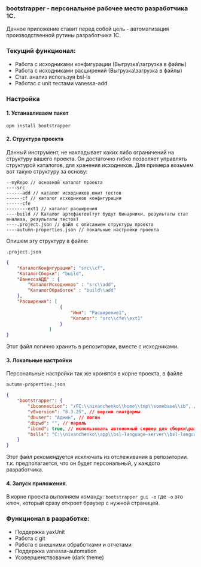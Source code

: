 ### bootstrapper - персональное рабочее место разработчика 1С.

Данное приложение ставит перед собой цель - автоматизация производственной рутины разработчика 1С.

### Текущий функционал:

- Работа с исходниками конфигурации (Выгрузка\загрузка в файлы)
- Работа с исходниками расширений (Выгрузка\загрузка в файлы)
- Стат. анализ используя bsl-ls
- Работас с unit тестами vanessa-add

### Настройка

#### 1. Устанавливаем пакет 

``` opm install bootstrapper ```

#### 2. Структура проекта

Данный инструмент, не накладывает каких либо ограничений на структуру вашего проекта. Он достаточно гибко позволяет управлять структурой каталогов, для хранения исходников. Для примера возьмем вот такую структуру за основу:

```
--myRepo // основной каталог проекта
----src
------add // каталог исходников юнит тестов
------cf // каталог исходников конфигурации
------cfe 
--------ext1 // каталог расширения
----build // Каталог артефактов(тут будут бинарники, результаты стат анализа, результаты тестов)
----.project.json // файл с описанием структуры проекта
----autumn-properties.json // локальные настройки проекта
```

Опишем эту структуру в файле:

```.project.json```

```json
{
    "КаталогКонфигурации": "src\\cf",
    "КаталогСборки": "build",
    "ВанессаАДД" : {
        "КаталогИсходников" : "src\\add",
        "КаталогОбработок" : "build\\add"
    },
    "Расширения": [ 
                    {
                        "Имя": "Расширение1", 
                        "Каталог": "src\\cfe\\ext1"
                    } 
                ]
}
```

Этот файл логично хранить в репозитории, вместе с исходниками.

#### 3. Локальные настройки

Персональные настройки так же хронятся в корне проекта, в файле

```autumn-properties.json```

```json
{
    "bootstrapper": {
        "ibconnection": "/FC:\\nivanchenko\\home\\tmp\\somebase\\ib", // строка подключения к базе
        "v8version": "8.3.25", // версия платформы
        "dbuser": "Админ", // логин
        "dbpwd": "", // пароль
        "ibcmd": true, // использовать автономный сервер для сборки\разборки
        "bslls": "C:\\nivanchenko\\app\\bsl-language-server\\bsl-language-server.exe" // путь до бинарника линтера bsl-ls
    }
}
```

Этот файл рекомендуется исключать из отслеживания в репозитории. т.к. предполагается, что он будет персональный, у каждого разработчика.

#### 4. Запуск приложения.

В корне проекта выполняем команду: ```bootstrapper gui -o``` где ```-o``` это ключ, который сразу откроет браузер с нужной страницей.

### Функционал в разработке:

- Поддержка yaxUnit
- Работа с git
- Работа с внешними обработками и отчетами
- Поддержка vanessa-automation
- Усовершенствование (dark theme)
